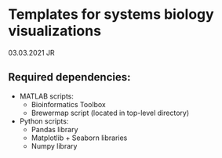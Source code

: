 # Templates for systems biology visualizations
03.03.2021 JR

## Required dependencies:
- MATLAB scripts:
  - Bioinformatics Toolbox
  - Brewermap script (located in top-level directory)
- Python scripts:
  - Pandas library
  - Matplotlib + Seaborn libraries
  - Numpy library